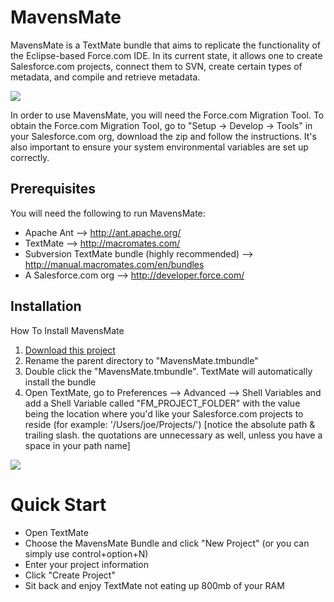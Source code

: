 <h1>MavensMate</h1>
MavensMate is a TextMate bundle that aims to replicate the functionality of the Eclipse-based Force.com IDE. In its current state, it allows one to create Salesforce.com projects, connect them to SVN, create certain types of metadata, and compile and retrieve metadata. 

<P>
	<img src="http://joe-ferraro.com/images/mavensmate1.png"/>
</P>

<P>
In order to use MavensMate, you will need the Force.com Migration Tool. To obtain the Force.com Migration Tool, go to "Setup -> Develop -> Tools" in your Salesforce.com org, download the zip and follow the instructions. It's also important to ensure your system environmental variables are set up correctly.
</P>

<P>
<h2>Prerequisites</h2>
<P>You will need the following to run MavensMate:
</P>
<UL>
	<LI>Apache Ant --> <A HREF="http://ant.apache.org/">http://ant.apache.org/</A>
	<LI>TextMate --> <A HREF="http://macromates.com/">http://macromates.com/</A>
	<LI>Subversion TextMate bundle (highly recommended) --> <A HREF="http://manual.macromates.com/en/bundles">http://manual.macromates.com/en/bundles</A>
	<LI>A Salesforce.com org --> <A HREF="http://developer.force.com/">http://developer.force.com/</A>
</UL>
<P>

<P>
<h2>Installation</h2>
<P>How To Install MavensMate</P>
<OL>
	<LI><A HREF="https://github.com/joeferraro/MavensMate/tarball/master">Download this project</A>
	<LI>Rename the parent directory to "MavensMate.tmbundle"
	<LI>Double click the "MavensMate.tmbundle". TextMate will automatically install the bundle
	<LI>Open TextMate, go to Preferences --> Advanced --> Shell Variables and add a Shell Variable called "FM_PROJECT_FOLDER" with the value being the location where you'd like your Salesforce.com projects to reside (for example: '/Users/joe/Projects/') [notice the absolute path & trailing slash. the quotations are unnecessary as well, unless you have a space in your path name] 
</OL>
</P> 
<P>
		<img src="http://joe-ferraro.com/images/mavensmate2.png"/>
</P>

<P>
<H1>Quick Start</H1>
<UL>
	<LI>Open TextMate
	<LI>Choose the MavensMate Bundle and click "New Project" (or you can simply use control+option+N)
	<LI>Enter your project information
	<LI>Click "Create Project"
	<LI>Sit back and enjoy TextMate not eating up 800mb of your RAM	
</UL>
</P>
		
		
	
</P>